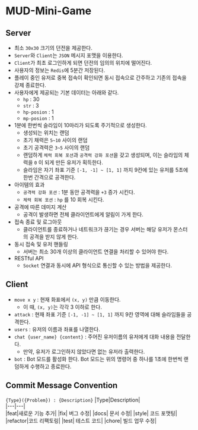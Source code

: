 # MUD-Mini-Game

## Server
 - 최소 `30x30` 크기의 던전을 제공한다. 
 - `Server`와 `Client`는 `JSON` 메시지 포맷을 이용한다.
 - `Client`가 최초 로그인하게 되면 던전의 임의의 위치에 떨어진다. 
 - 사용자의 정보는 `Redis`에 5분간 저장된다. 
 - 플레이 중인 유저로 중복 접속이 확인되면 동시 접속으로 간주하고 기존의 접속을 강제 종료한다.
 - 사용자에게 제공되는 기본 데이터는 아래와 같다.
    - `hp` : 30
    - `str` : 3
    - `hp-posion` : 1
    - `mp-posion` : 1
 - 1분에 한번씩 슬라임이 10마리가 되도록 주기적으로 생성한다. 
     - 생성되는 위치는 랜덤
     - 초기 채력은 `5~10` 사이의 랜덤
     - 초기 공격력은 `3~5` 사이의 랜덤
     - 랜덤하게 `체력 회복 포션`과 `공격력 강화 포션`을 갖고 생성되며, 이는 슬라임의 체력을 `0` 이 되게 만든 유저가 획득한다.
     - 슬라임은 자기 좌표 기준 `[-1, -1] ~ [1, 1]` 까지 9칸에 있는 유저를 5초에 한번 간격으로 공격한다.
 - 아이템의 효과
     - `공격력 강화 포션` : 1분 동안 공격력을 `+3` 증가 시킨다.
     - `체력 회복 포션` : `hp` 를 10 회복 시킨다.
 - 공격에 따른 데미지 계산 
     - 공격이 발생하면 전체 클라이언트에게 알림이 가게 한다.
 - 접속 종료 및 로그아웃
     - 클라이언트를 종료하거나 네트워크가 끊기는 경우 서버는 해당 유저가 몬스터의 공격을 받지 않게 한다.
 - 동시 접속 및 유저 핸들링 
     - 서버는 최소 30개 이상의 클라이언트 연결을 처리할 수 있어야 한다.
 - RESTful API 
     - `Socket` 연결과 동시에 API 형식으로 통신할 수 있는 방법을 제공한다. 
## Client 
 - `move x y` : 현재 화표에서 `(x, y)` 만큼 이동한다. 
     - 이 때, `(x, y)`는 각각 3 이하로 한다. 
 - `attack` : 현재 좌표 기준 `[-1, -1] ~ [1, 1]` 까지 9칸 영역에 대해 슬라임들을 공격한다.
 - `users` : 유저의 이름과 좌표를 나열한다. 
 - `chat {user_name} {content}` : 주어진 유저이름의 유저에게 대화 내용을 전달한다.
    - 만약, 유저가 로그인하지 않았다면 없는 유저라 출력한다. 
 - `bot` : Bot 모드를 활성화 한다. Bot 모드는 위의 명령어 중 하나를 1초에 한번씩 랜덤하게 수행하고 종료한다.



## Commit Message Convention 
`{Type}({Problem}) : {Description}`
|Type|Description|  
|---|---|  
|feat|새로운 기능 추가|
|fix| 버그 수정|
|docs| 문서 수정|
|style| 코드 포맷팅|
|refactor|코드 리팩토링| 
|test| 테스트 코드|
|chore| 빌드 업무 수정|
